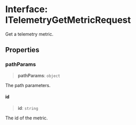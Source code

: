 # Interface: ITelemetryGetMetricRequest

Get a telemetry metric.

## Properties

### pathParams

> **pathParams**: `object`

The path parameters.

#### id

> **id**: `string`

The id of the metric.
